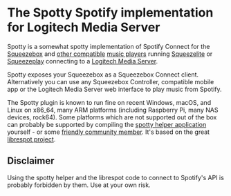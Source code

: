 The Spotty Spotify implementation for Logitech Media Server
=====

Spotty is a somewhat spotty implementation of Spotify Connect for the [Squeezebox](http://wiki.slimdevices.com/index.php/Squeezebox_Family_Overview) and [other compatible](https://www.picoreplayer.org) [music players](https://www.max2play.com) running [Squeezelite](https://github.com/ralph-irving/squeezelite) or [Squeezeplay](https://github.com/ralph-irving/squeezeplay) connecting to a [Logitech Media Server](https://github.com/Logitech/slimserver/).

Spotty exposes your Squeezebox as a Squeezebox Connect client. Alternatively you can use any Squeezebox Controller, compatible mobile app or the Logitech Media Server web interface to play music from Spotify.

The Spotty plugin is known to run fine on recent Windows, macOS, and Linux on x86_64, many ARM platforms (including Raspberry Pi, many NAS devices, rock64). Some platforms which are not supported out of the box can probably be supported by compiling the [spotty helper application](https://github.com/michaelherger/spotty) yourself - or some [friendly community member](http://www.neversimple.eu/spotty-for-freebsd.html). It's based on the great [librespot project](https://github.com/librespot-org/librespot).

Disclaimer
---

Using the spotty helper and the librespot code to connect to Spotify's API is probably forbidden by them. Use at your own risk.

